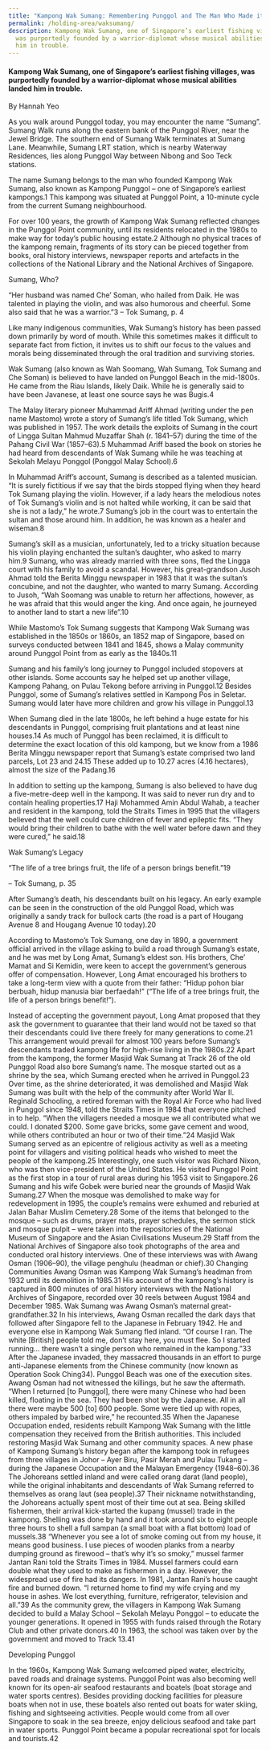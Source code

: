 ```yaml
---
title: "Kampong Wak Sumang: Remembering Punggol and The Man Who Made it Happen"
permalink: /holding-area/waksumang/
description: Kampong Wak Sumang, one of Singapore’s earliest fishing villages,
  was purportedly founded by a warrior-diplomat whose musical abilities landed
  him in trouble.
---
```

#### Kampong Wak Sumang, one of Singapore’s earliest fishing villages, was purportedly founded by a warrior-diplomat whose musical abilities landed him in trouble.
By Hannah Yeo

As you walk around Punggol today, you may encounter the name “Sumang”. Sumang Walk runs along the eastern bank of the Punggol River, near the Jewel Bridge. The southern end of Sumang Walk terminates at Sumang Lane. Meanwhile, Sumang LRT station, which is nearby Waterway Residences, lies along Punggol Way between Nibong and Soo Teck stations.

The name Sumang belongs to the man who founded Kampong Wak Sumang, also known as Kampong Punggol – one of Singapore’s earliest kampongs.1 This kampong was situated at Punggol Point, a 10-minute cycle from the current Sumang neighbourhood.

For over 100 years, the growth of Kampong Wak Sumang reflected changes in the Punggol Point community, until its residents relocated in the 1980s to make way for today’s public housing estate.2 Although no physical traces of the kampong remain, fragments of its story can be pieced together from books, oral history interviews, newspaper reports and artefacts in the collections of the National Library and the National Archives of Singapore.

Sumang, Who?

“Her husband was named Che’ Soman, who hailed from Daik. He was talented in playing the violin, and was also humorous and cheerful. Some also said that he was a warrior.”3
– Tok Sumang, p. 4

Like many indigenous communities, Wak Sumang’s history has been passed down primarily by word of mouth. While this sometimes makes it difficult to separate fact from fiction, it invites us to shift our focus to the values and morals being disseminated through the oral tradition and surviving stories. 

Wak Sumang (also known as Wah Soomang, Wah Sumang, Tok Sumang and Che Soman) is believed to have landed on Punggol Beach in the mid-1800s. He came from the Riau Islands, likely Daik. While he is generally said to have been Javanese, at least one source says he was Bugis.4

The Malay literary pioneer Muhammad Ariff Ahmad (writing under the pen name Mastomo) wrote a story of Sumang’s life titled Tok Sumang, which was published in 1957. The work details the exploits of Sumang in the court of Lingga Sultan Mahmud Muzaffar Shah (r. 1841–57) during the time of the Pahang Civil War (1857–63).5 Muhammad Ariff based the book on stories he had heard from descendants of Wak Sumang while he was teaching at Sekolah Melayu Ponggol (Ponggol Malay School).6 

In Muhammad Ariff’s account, Sumang is described as a talented musician. “It is surely fictitious if we say that the birds stopped flying when they heard Tok Sumang playing the violin. However, if a lady hears the melodious notes of Tok Sumang’s violin and is not halted while working, it can be said that she is not a lady,” he wrote.7 Sumang’s job in the court was to entertain the sultan and those around him. In addition, he was known as a healer and wiseman.8

Sumang’s skill as a musician, unfortunately, led to a tricky situation because his violin playing enchanted the sultan’s daughter, who asked to marry him.9 Sumang, who was already married with three sons, fled the Lingga court with his family to avoid a scandal. However, his great-grandson Jusoh Ahmad told the Berita Minggu newspaper in 1983 that it was the sultan’s concubine, and not the daughter, who wanted to marry Sumang. According to Jusoh, “Wah Soomang was unable to return her affections, however, as he was afraid that this would anger the king. And once again, he journeyed to another land to start a new life”.10

While Mastomo’s Tok Sumang suggests that Kampong Wak Sumang was established in the 1850s or 1860s, an 1852 map of Singapore, based on surveys conducted between 1841 and 1845, shows a Malay community around Punggol Point from as early as the 1840s.11

Sumang and his family’s long journey to Punggol included stopovers at other islands. Some accounts say he helped set up another village, Kampong Pahang, on Pulau Tekong before arriving in Punggol.12 Besides Punggol, some of Sumang’s relatives settled in Kampong Pos in Seletar. Sumang would later have more children and grow his village in Punggol.13

When Sumang died in the late 1800s, he left behind a huge estate for his descendants in Punggol, comprising fruit plantations and at least nine houses.14 As much of Punggol has been reclaimed, it is difficult to determine the exact location of this old kampong, but we know from a 1986 Berita Minggu newspaper report that Sumang’s estate comprised two land parcels, Lot 23 and 24.15 These added up to 10.27 acres (4.16 hectares), almost the size of the Padang.16

In addition to setting up the kampong, Sumang is also believed to have dug a five-metre-deep well in the kampong. It was said to never run dry and to contain healing properties.17 Haji Mohammed Amin Abdul Wahab, a teacher and resident in the kampong, told the Straits Times in 1995 that the villagers believed that the well could cure children of fever and epileptic fits. “They would bring their children to bathe with the well water before dawn and they were cured,” he said.18

Wak Sumang’s Legacy

“The life of a tree brings fruit, the life of a person brings benefit.”19

– Tok Sumang, p. 35

After Sumang’s death, his descendants built on his legacy. An early example can be seen in the construction of the old Punggol Road, which was originally a sandy track for bullock carts (the road is a part of Hougang Avenue 8 and Hougang Avenue 10 today).20

According to Mastomo’s Tok Sumang, one day in 1890, a government official arrived in the village asking to build a road through Sumang’s estate, and he was met by Long Amat, Sumang’s eldest son. His brothers, Che’ Mamat and Si Kemidin, were keen to accept the government’s generous offer of compensation. However, Long Amat encouraged his brothers to take a long-term view with a quote from their father: “Hidup pohon biar berbuah, hidup manusia biar berfaedah!” (“The life of a tree brings fruit, the life of a person brings benefit!”).

Instead of accepting the government payout, Long Amat proposed that they ask the government to guarantee that their land would not be taxed so that their descendants could live there freely for many generations to come.21 This arrangement would prevail for almost 100 years before Sumang’s descendants traded kampong life for high-rise living in the 1980s.22
Apart from the kampong, the former Masjid Wak Sumang at Track 26 of the old Punggol Road also bore Sumang’s name. The mosque started out as a shrine by the sea, which Sumang erected when he arrived in Punggol.23 Over time, as the shrine deteriorated, it was demolished and Masjid Wak Sumang was built with the help of the community after World War II. Reginald Schooling, a retired foreman with the Royal Air Force who had lived in Punggol since 1948, told the Straits Times in 1984 that everyone pitched in to help. “When the villagers needed a mosque we all contributed what we could. I donated $200. Some gave bricks, some gave cement and wood, while others contributed an hour or two of their time.”24
Masjid Wak Sumang served as an epicentre of religious activity as well as a meeting point for villagers and visiting political heads who wished to meet the people of the kampong.25 Interestingly, one such visitor was Richard Nixon, who was then vice-president of the United States. He visited Punggol Point as the first stop in a tour of rural areas during his 1953 visit to Singapore.26
Sumang and his wife Gobek were buried near the grounds of Masjid Wak Sumang.27 When the mosque was demolished to make way for redevelopment in 1995, the couple’s remains were exhumed and reburied at Jalan Bahar Muslim Cemetery.28 Some of the items that belonged to the mosque – such as drums, prayer mats, prayer schedules, the sermon stick and mosque pulpit – were taken into the repositories of the National Museum of Singapore and the Asian Civilisations Museum.29 Staff from the National Archives of Singapore also took photographs of the area and conducted oral history interviews. One of these interviews was with Awang Osman (1906–90), the village penghulu (headman or chief).30
Changing Communities
Awang Osman was Kampong Wak Sumang’s headman from 1932 until its demolition in 1985.31 His account of the kampong’s history is captured in 800 minutes of oral history interviews with the National Archives of Singapore, recorded over 30 reels between August 1984 and December 1985. Wak Sumang was Awang Osman’s maternal great-grandfather.32
In his interviews, Awang Osman recalled the dark days that followed after Singapore fell to the Japanese in February 1942. He and everyone else in Kampong Wak Sumang fled inland. “Of course I ran. The white [British] people told me, don’t stay here, you must flee. So I started running… there wasn’t a single person who remained in the kampong.”33
After the Japanese invaded, they massacred thousands in an effort to purge anti-Japanese elements from the Chinese community (now known as Operation Sook Ching34). Punggol Beach was one of the execution sites. Awang Osman had not witnessed the killings, but he saw the aftermath. “When I returned [to Punggol], there were many Chinese who had been killed, floating in the sea. They had been shot by the Japanese. All in all there were maybe 500 [to] 600 people. Some were tied up with ropes, others impaled by barbed wire,” he recounted.35
When the Japanese Occupation ended, residents rebuilt Kampong Wak Sumang with the little compensation they received from the British authorities. This included restoring Masjid Wak Sumang and other community spaces. 
A new phase of Kampong Sumang’s history began after the kampong took in refugees from three villages in Johor – Ayer Biru, Pasir Merah and Pulau Tukang – during the Japanese Occupation and the Malayan Emergency (1948–60).36 The Johoreans settled inland and were called orang darat (land people), while the original inhabitants and descendants of Wak Sumang referred to themselves as orang laut (sea people).37 Their nickname notwithstanding, the Johoreans actually spent most of their time out at sea. Being skilled fishermen, their arrival kick-started the kupang (mussel) trade in the kampong. Shelling was done by hand and it took around six to eight people three hours to shell a full sampan (a small boat with a flat bottom) load of mussels.38
“Whenever you see a lot of smoke coming out from my house, it means good business. I use pieces of wooden planks from a nearby dumping ground as firewood – that’s why it’s so smoky,” mussel farmer Jantan Rani told the Straits Times in 1984. Mussel farmers could earn double what they used to make as fishermen in a day. However, the widespread use of fire had its dangers. In 1981, Jantan Rani’s house caught fire and burned down. “I returned home to find my wife crying and my house in ashes. We lost everything, furniture, refrigerator, television and all.”39
As the community grew, the villagers in Kampong Wak Sumang decided to build a Malay School – Sekolah Melayu Ponggol – to educate the younger generations. It opened in 1955 with funds raised through the Rotary Club and other private donors.40 In 1963, the school was taken over by the government and moved to Track 13.41

Developing Punggol

In the 1960s, Kampong Wak Sumang welcomed piped water, electricity, paved roads and drainage systems. Punggol Point was also becoming well known for its open-air seafood restaurants and boatels (boat storage and water sports centres). Besides providing docking facilities for pleasure boats when not in use, these boatels also rented out boats for water skiing, fishing and sightseeing activities. People would come from all over Singapore to soak in the sea breeze, enjoy delicious seafood and take part in water sports. Punggol Point became a popular recreational spot for locals and tourists.42